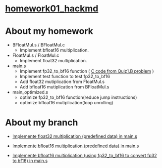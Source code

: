 # [homework01_hackmd](https://hackmd.io/@jimmylu0303/assignment-1)

# About my homework

- BFloatMul.s / BFloatMul.c
    - Implement bfloat16 multiplication.
- FloatMul.s / FloatMul.c
    - Implement float32 multiplication.
- main.s
    - Implement fp32_to_bf16 function ( [C code from Quiz1.B problem](https://hackmd.io/@sysprog/arch2023-quiz1) )
    - Implement test function to test fp32_to_bf16
    - Add float32 mutiplication from FloatMul.s
    - Add bfloat16 mutiplication from BFloatMul.s
- main_optimized.s
    - optimize fp32_to_bf16 function(reduce jump instructions)
    - optimize bfloat16 mutiplication(loop unrolling)

# About my branch

- [Implemente float32 multiplication (predefined data) in main.s](https://github.com/jimmylu890303/2023_Computer_Architecture/blob/float32-mul-branch/assignment/hw1/main.s)

- [Implemente bfloat16 multiplication (predefined data) in main.s](https://github.com/jimmylu890303/2023_Computer_Architecture/blob/bfloat16-mul/assignment/hw1/main.s)

- [Implemente bfloat16 multiplication (using fp32_to_bf16 to convert fp32 to bf16) in main.s](https://github.com/jimmylu890303/2023_Computer_Architecture/blob/convert-float-and-bloat16-mul/assignment/hw1/main.s)